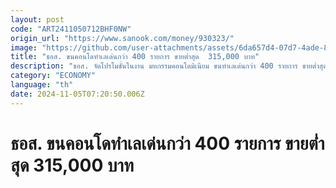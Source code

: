```yaml
---
layout: post
code: "ART2411050712BHF0NW"
origin_url: "https://www.sanook.com/money/930323/"
image: "https://github.com/user-attachments/assets/6da657d4-07d7-4ade-8de8-8e5adc0008e6"
title: "ธอส. ขนคอนโดทำเลเด่นกว่า 400 รายการ ขายต่ำสุด  315,000 บาท"
description: "ธอส. จัดโปรโมชั่นในงาน มหกรรมคอนโดมิเนียม ขนทำเลเด่นกว่า 400 รายการ ขายต่ำสุด  315,000 บาท เริ่ม 1-10 พ.ย. 67"
category: "ECONOMY"
language: "th"
date: 2024-11-05T07:20:50.006Z
---
```


# ธอส. ขนคอนโดทำเลเด่นกว่า 400 รายการ ขายต่ำสุด  315,000 บาท